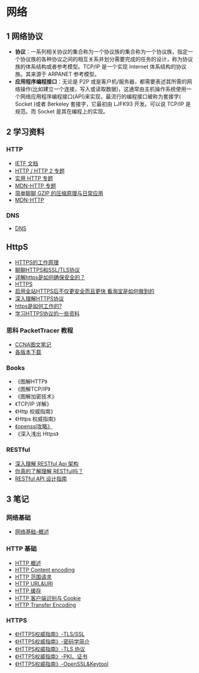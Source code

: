 # 网络

## 1 网络协议

- **协议**：一系列相关协议的集合称为一个协议族的集合称为一个协议族，指定一个协议族的各种协议之间的相互关系并划分需要完成的任务的设计，称为协议族的体系结构或者参考模型。TCP/IP 是一个实现 Internet 体系结构的协议族。其来源于 ARPANET 参考模型。
- **应用程序编程接口**：无论是 P2P 或是客户机/服务器，都需要表述其所需的网络操作(比如建立一个连接，写入或读取数据)，这通常由主机操作系统使用一个网络应用程序编程接口(API)来实现，最流行的编程接口被称为套接字( Socket )或者 Berkeley 套接字，它最初由 LJFK93 开发。可以说 TCP/IP 是规范。而 Socket 是其在编程上的实现。

## 2 学习资料

### HTTP

- [IETF 文档](https://tools.ietf.org/html/)
- [HTTP / HTTP 2 专题](https://imququ.com/post/series.html)
- [实用 HTTP 专题](https://www.cnblogs.com/plokmju/tag/http/)
- [MDN-HTTP 专题](https://developer.mozilla.org/zh-CN/docs/Web/HTTP)
- [简单聊聊 GZIP 的压缩原理与日常应用](https://juejin.im/post/5b793126f265da43351d5125)
- [MDN-HTTP](https://developer.mozilla.org/zh-CN/docs/Web/HTTP)

### DNS

- [DNS](http://selfboot.cn/2015/11/05/dns_theory/)

## HttpS

- [HTTPS的工作原理](http://www.cnblogs.com/ttltry-air/archive/2012/08/20/2647898.html)
- [聊聊HTTPS和SSL/TLS协议](http://www.kuqin.com/shuoit/20141124/343419.html)
- [详解https是如何确保安全的？](https://www.sdk.cn/news/2921)
- [HTTPS](http://www.cnblogs.com/ttltry-air/archive/2012/08/20/2647898.html)
- [启用全站HTTPS后不仅更安全而且更快 看淘宝是如何做到的](http://weibo.com/p/1001603948661200565978)
- [深入理解HTTPS协议](https://juejin.im/post/5a2fbe1b51882507ae25f991)
- [https是如何工作的?](http://blog.csdn.net/dd864140130/article/details/52598107)
- [学习HTTPS协议的一些资料](https://www.jianshu.com/p/e7a7e268308e)

### 思科 PacketTracer 教程

- [CCNA图文笔记](https://www.qingsword.com/sitemap.html#ccna)
- [各版本下载](https://www.computernetworkingnotes.com/ccna-study-guide/download-packet-tracer-for-windows-and-linux.html)

### Books

- 《图解HTTP》
- 《图解TCP/IP》
- 《图解加密技术》
- 《TCP/IP 详解》
- 《Http 权威指南》
- 《Https 权威指南》
- [《openssl攻略》](http://www.ituring.com.cn/book/download/338e1e55-fd94-4ac3-9e21-e0bf04984b3f)
- 《深入浅出 Https》

### RESTful

- [深入理解 RESTful Api 架构](http://mengkang.net/620.html)
- [你真的了解理解 RESTful吗？](http://mp.weixin.qq.com/s?__biz=MzA4MjU5NTY0NA==&mid=400698271&idx=1&sn=fdf440bb68dbbca6f422c5b82d0af25d&scene=23&srcid=1123oNzjlQD4AHMT8BLQrL8c#rd)
- [RESTful API 设计指南](http://www.ruanyifeng.com/blog/2014/05/restful_api.html)

## 3 笔记

### 网络基础

- [网络基础-概述](01-Basic/网络基础-概述.md)

### HTTP 基础

- [HTTP 概述](01-Basic/HTTP_01_概述.md)
- [HTTP Content encoding](01-Basic/HTTP_02_Content_encoding_Transfer_Encoding.md)
- [HTTP 范围请求](01-Basic/HTTP_03_范围请求.md)
- [HTTP URL&URI](01-Basic/HTTP_04_URL&URI.md)
- [HTTP 缓存](01-Basic/HTTP_05_缓存.md)
- [HTTP 客户端识别与 Cookie](01-Basic/HTTP_06_客户端识别与Cookie.md)
- [HTTP Transfer Encoding](01-Basic/HTTP_07_Transfer_Encoding.md)

### HTTPS

- [《HTTPS权威指南》-TLS/SSL](01-Basic/HTTPS权威指南01-SSL&TLS.md)
- [《HTTPS权威指南》-密码学简介](01-Basic/HTTPS权威指南02-密码学简介.md)
- [《HTTPS权威指南》-TLS 协议](01-Basic/HTTPS权威指南03-TLS协议.md)
- [《HTTPS权威指南》-PKI、证书](01-Basic/HTTPS权威指南04-PKI.md)
- [《HTTPS权威指南》-OpenSSL&Keytool](01-Basic/HTTPS权威指南-OpenSSL&Keytool.md)
